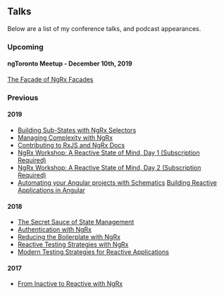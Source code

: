 <div class="page talks-page">

## Talks

Below are a list of my conference talks, and podcast appearances.

### Upcoming

#### ngToronto Meetup - December 10th, 2019

[The Facade of NgRx Facades](https://www.meetup.com/ngToronto-Angular-Meetup-Group/events/265322094/)

### Previous

#### 2019

* [Building Sub-States with NgRx Selectors](https://www.youtube.com/watch?v=RXuSDiLmcN0)
* [Managing Complexity with NgRx](https://www.recallact.com/presentation/managing-complexity-ngrx)
* [Contributing to RxJS and NgRx Docs](https://www.youtube.com/watch?v=ug0c1tUegm4)
* [NgRx Workshop: A Reactive State of Mind, Day 1 (Subscription Required)](https://www.pluralsight.com/courses/ng-conf-19-ngrx-reactive-day-1)
* [NgRx Workshop: A Reactive State of Mind, Day 2 (Subscription Required)](https://www.pluralsight.com/courses/ng-conf-19-ngrx-reactive-day-2)
* [Automating your Angular projects with Schematics](https://www.youtube.com/watch?v=bdCYZoB_Su4)
[Building Reactive Applications in Angular](https://connect.tech/)

#### 2018

* [The Secret Sauce of State Management](https://www.youtube.com/watch?v=meIlUZ2TMs8)
* [Authentication with NgRx](https://www.youtube.com/watch?v=46IRQgNtCGw)
* [Reducing the Boilerplate with NgRx](https://www.youtube.com/watch?v=t3jx0EC-Y3c)
* [Reactive Testing Strategies with NgRx](https://www.youtube.com/watch?v=MTZprd9tI6c)
* [Modern Testing Strategies for Reactive Applications](https://www.youtube.com/watch?v=qEKVzz9kifE)

#### 2017

* [From Inactive to Reactive with NgRx](https://www.youtube.com/watch?v=cyaAhXHhxgk)

</div>